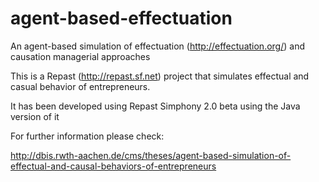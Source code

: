 # agent-based-effectuation

An agent-based simulation of effectuation (http://effectuation.org/) and causation managerial approaches

This is a Repast (http://repast.sf.net) project that simulates effectual and casual behavior of entrepreneurs. 

It has been developed using Repast Simphony 2.0 beta using the Java version of it

For further information please check:

http://dbis.rwth-aachen.de/cms/theses/agent-based-simulation-of-effectual-and-causal-behaviors-of-entrepreneurs

